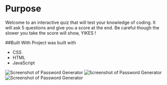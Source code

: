 # Purpose
Welcome to an interactive quiz that will test your knowledge of coding. It will ask 5 questions and give you a score at the end. Be careful though the slower you take the score will show, YIKES ! 

##Built With
Project was built with 
- CSS
- HTML 
- JavaScript

![Screenshot of Password Generator](../Assets/images/css)
![Screenshot of Password Generator](../Assets/images/html)
![Screenshot of Password Generator](../Assets/images/js)

